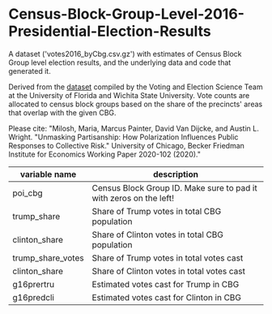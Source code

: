 # Census-Block-Group-Level-2016-Presidential-Election-Results
A dataset ('votes2016_byCbg.csv.gz') with estimates of Census Block Group level election results, and the underlying data and code that generated it. 

Derived from the [dataset](https://dataverse.harvard.edu/dataset.xhtml?persistentId=doi:10.7910/DVN/NH5S2I) compiled by the Voting and Election Science Team at the University of Florida and Wichita State University. Vote counts are allocated to census block groups based on the share of the precincts' areas that overlap with the given CBG. 

Please cite: "Milosh, Maria, Marcus Painter, David Van Dijcke, and Austin L. Wright. "Unmasking Partisanship: How Polarization Influences Public Responses to Collective Risk." University of Chicago, Becker Friedman Institute for Economics Working Paper 2020-102 (2020)."


| variable name     | description                                                        |
|-------------------|--------------------------------------------------------------------|
| poi_cbg           | Census Block Group ID. Make sure to pad it with zeros on the left! |
| trump_share       | Share of Trump votes in total CBG population                       |
| clinton_share     | Share of Clinton votes in total CBG population                     |
| trump_share_votes | Share of Trump votes in total votes cast                           |
| clinton_share     | Share of Clinton votes in total votes cast                         |
| g16prertru        | Estimated votes cast for Trump in CBG                              |
| g16predcli        | Estimated votes cast for Clinton in CBG                            |
